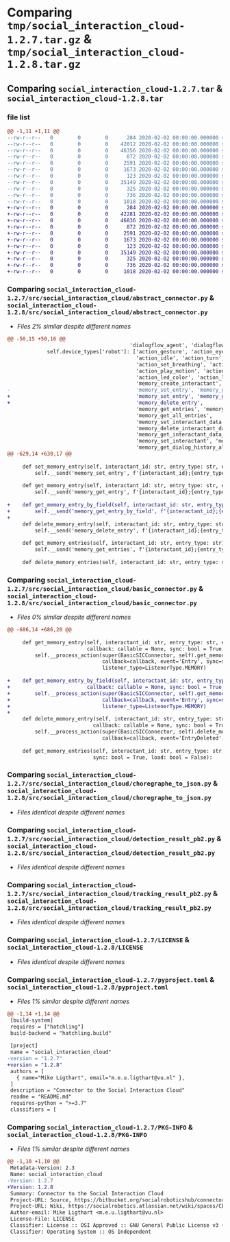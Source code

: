 # Comparing `tmp/social_interaction_cloud-1.2.7.tar.gz` & `tmp/social_interaction_cloud-1.2.8.tar.gz`

## Comparing `social_interaction_cloud-1.2.7.tar` & `social_interaction_cloud-1.2.8.tar`

### file list

```diff
@@ -1,11 +1,11 @@
--rw-r--r--   0        0        0      284 2020-02-02 00:00:00.000000 social_interaction_cloud-1.2.7/src/social_interaction_cloud/__init__.py
--rw-r--r--   0        0        0    42012 2020-02-02 00:00:00.000000 social_interaction_cloud-1.2.7/src/social_interaction_cloud/abstract_connector.py
--rw-r--r--   0        0        0    46356 2020-02-02 00:00:00.000000 social_interaction_cloud-1.2.7/src/social_interaction_cloud/basic_connector.py
--rw-r--r--   0        0        0      872 2020-02-02 00:00:00.000000 social_interaction_cloud-1.2.7/src/social_interaction_cloud/choregraphe_to_json.py
--rw-r--r--   0        0        0     2591 2020-02-02 00:00:00.000000 social_interaction_cloud-1.2.7/src/social_interaction_cloud/detection_result_pb2.py
--rw-r--r--   0        0        0     1673 2020-02-02 00:00:00.000000 social_interaction_cloud-1.2.7/src/social_interaction_cloud/tracking_result_pb2.py
--rw-r--r--   0        0        0      123 2020-02-02 00:00:00.000000 social_interaction_cloud-1.2.7/.gitignore
--rw-r--r--   0        0        0    35149 2020-02-02 00:00:00.000000 social_interaction_cloud-1.2.7/LICENSE
--rw-r--r--   0        0        0      325 2020-02-02 00:00:00.000000 social_interaction_cloud-1.2.7/README.md
--rw-r--r--   0        0        0      736 2020-02-02 00:00:00.000000 social_interaction_cloud-1.2.7/pyproject.toml
--rw-r--r--   0        0        0     1018 2020-02-02 00:00:00.000000 social_interaction_cloud-1.2.7/PKG-INFO
+-rw-r--r--   0        0        0      284 2020-02-02 00:00:00.000000 social_interaction_cloud-1.2.8/src/social_interaction_cloud/__init__.py
+-rw-r--r--   0        0        0    42281 2020-02-02 00:00:00.000000 social_interaction_cloud-1.2.8/src/social_interaction_cloud/abstract_connector.py
+-rw-r--r--   0        0        0    46836 2020-02-02 00:00:00.000000 social_interaction_cloud-1.2.8/src/social_interaction_cloud/basic_connector.py
+-rw-r--r--   0        0        0      872 2020-02-02 00:00:00.000000 social_interaction_cloud-1.2.8/src/social_interaction_cloud/choregraphe_to_json.py
+-rw-r--r--   0        0        0     2591 2020-02-02 00:00:00.000000 social_interaction_cloud-1.2.8/src/social_interaction_cloud/detection_result_pb2.py
+-rw-r--r--   0        0        0     1673 2020-02-02 00:00:00.000000 social_interaction_cloud-1.2.8/src/social_interaction_cloud/tracking_result_pb2.py
+-rw-r--r--   0        0        0      123 2020-02-02 00:00:00.000000 social_interaction_cloud-1.2.8/.gitignore
+-rw-r--r--   0        0        0    35149 2020-02-02 00:00:00.000000 social_interaction_cloud-1.2.8/LICENSE
+-rw-r--r--   0        0        0      325 2020-02-02 00:00:00.000000 social_interaction_cloud-1.2.8/README.md
+-rw-r--r--   0        0        0      736 2020-02-02 00:00:00.000000 social_interaction_cloud-1.2.8/pyproject.toml
+-rw-r--r--   0        0        0     1018 2020-02-02 00:00:00.000000 social_interaction_cloud-1.2.8/PKG-INFO
```

### Comparing `social_interaction_cloud-1.2.7/src/social_interaction_cloud/abstract_connector.py` & `social_interaction_cloud-1.2.8/src/social_interaction_cloud/abstract_connector.py`

 * *Files 2% similar despite different names*

```diff
@@ -50,15 +50,16 @@
                                        'dialogflow_agent', 'dialogflow_record'],
             self.device_types['robot']: ['action_gesture', 'action_eyecolour', 'action_earcolour', 'action_headcolour',
                                          'action_idle', 'action_turn', 'action_wakeup', 'action_rest',
                                          'action_set_breathing', 'action_posture', 'action_stiffness',
                                          'action_play_motion', 'action_record_motion',  # 'action_motion_file',
                                          'action_led_color', 'action_led_animation',
                                          'memory_create_interactant', 'memory_set_session',
-                                         'memory_set_entry', 'memory_get_entry', 'memory_delete_entry',
+                                         'memory_set_entry', 'memory_get_entry', 'memory_get_entry_by_field',
+                                         'memory_delete_entry',
                                          'memory_get_entries', 'memory_delete_entries',
                                          'memory_get_all_entries',
                                          'memory_set_interactant_data', 'memory_get_interactant_data',
                                          'memory_delete_interactant_data',
                                          'memory_get_interactant_data_all', 'memory_get_all_interactants',
                                          'memory_set_interactant', 'memory_set_dialog_history',
                                          'memory_get_dialog_history_all',
@@ -629,14 +630,17 @@
 
     def set_memory_entry(self, interactant_id: str, entry_type: str, entry_data: dict):
         self.__send('memory_set_entry', f'{interactant_id};{entry_type};{dumps(entry_data)}')
 
     def get_memory_entry(self, interactant_id: str, entry_type: str, entry_id: str):
         self.__send('memory_get_entry', f'{interactant_id};{entry_type};{entry_id}')
 
+    def get_memory_entry_by_field(self, interactant_id: str, entry_type: str, key: str, value: str):
+        self.__send('memory_get_entry_by_field', f'{interactant_id};{entry_type};{key};{value}')
+
     def delete_memory_entry(self, interactant_id: str, entry_type: str, entry_id: str):
         self.__send('memory_delete_entry', f'{interactant_id};{entry_type};{entry_id}')
 
     def get_memory_entries(self, interactant_id: str, entry_type: str):
         self.__send('memory_get_entries', f'{interactant_id};{entry_type}')
 
     def delete_memory_entries(self, interactant_id: str, entry_type: str):
```

### Comparing `social_interaction_cloud-1.2.7/src/social_interaction_cloud/basic_connector.py` & `social_interaction_cloud-1.2.8/src/social_interaction_cloud/basic_connector.py`

 * *Files 0% similar despite different names*

```diff
@@ -686,14 +686,20 @@
 
     def get_memory_entry(self, interactant_id: str, entry_type: str, entry_id: str,
                          callback: callable = None, sync: bool = True, load: bool = False) -> None:
         self.__process_action(super(BasicSICConnector, self).get_memory_entry, interactant_id, entry_type, entry_id,
                               callback=callback, event='Entry', sync=sync, load=load,
                               listener_type=ListenerType.MEMORY)
 
+    def get_memory_entry_by_field(self, interactant_id: str, entry_type: str, key: str, value: str,
+                         callback: callable = None, sync: bool = True, load: bool = False) -> None:
+        self.__process_action(super(BasicSICConnector, self).get_memory_entry_by_field, interactant_id, entry_type, key, value,
+                              callback=callback, event='Entry', sync=sync, load=load,
+                              listener_type=ListenerType.MEMORY)
+
     def delete_memory_entry(self, interactant_id: str, entry_type: str, entry_id: str,
                            callback: callable = None, sync: bool = True, load: bool = False):
         self.__process_action(super(BasicSICConnector, self).delete_memory_entry, interactant_id, entry_type, entry_id,
                               callback=callback, event='EntryDeleted', sync=sync, load=load)
 
     def get_memory_entries(self, interactant_id: str, entry_type: str, callback: callable = None,
                            sync: bool = True, load: bool = False):
```

### Comparing `social_interaction_cloud-1.2.7/src/social_interaction_cloud/choregraphe_to_json.py` & `social_interaction_cloud-1.2.8/src/social_interaction_cloud/choregraphe_to_json.py`

 * *Files identical despite different names*

### Comparing `social_interaction_cloud-1.2.7/src/social_interaction_cloud/detection_result_pb2.py` & `social_interaction_cloud-1.2.8/src/social_interaction_cloud/detection_result_pb2.py`

 * *Files identical despite different names*

### Comparing `social_interaction_cloud-1.2.7/src/social_interaction_cloud/tracking_result_pb2.py` & `social_interaction_cloud-1.2.8/src/social_interaction_cloud/tracking_result_pb2.py`

 * *Files identical despite different names*

### Comparing `social_interaction_cloud-1.2.7/LICENSE` & `social_interaction_cloud-1.2.8/LICENSE`

 * *Files identical despite different names*

### Comparing `social_interaction_cloud-1.2.7/pyproject.toml` & `social_interaction_cloud-1.2.8/pyproject.toml`

 * *Files 1% similar despite different names*

```diff
@@ -1,14 +1,14 @@
 [build-system]
 requires = ["hatchling"]
 build-backend = "hatchling.build"
 
 [project]
 name = "social_interaction_cloud"
-version = "1.2.7"
+version = "1.2.8"
 authors = [
   { name="Mike Ligthart", email="m.e.u.ligthart@vu.nl" },
 ]
 description = "Connector to the Social Interaction Cloud"
 readme = "README.md"
 requires-python = ">=3.7"
 classifiers = [
```

### Comparing `social_interaction_cloud-1.2.7/PKG-INFO` & `social_interaction_cloud-1.2.8/PKG-INFO`

 * *Files 1% similar despite different names*

```diff
@@ -1,10 +1,10 @@
 Metadata-Version: 2.3
 Name: social_interaction_cloud
-Version: 1.2.7
+Version: 1.2.8
 Summary: Connector to the Social Interaction Cloud
 Project-URL: Source, https://bitbucket.org/socialroboticshub/connectors/src/master/python/sic/
 Project-URL: Wiki, https://socialrobotics.atlassian.net/wiki/spaces/CBSR/overview
 Author-email: Mike Ligthart <m.e.u.ligthart@vu.nl>
 License-File: LICENSE
 Classifier: License :: OSI Approved :: GNU General Public License v3 (GPLv3)
 Classifier: Operating System :: OS Independent
```

